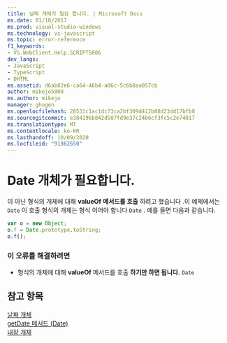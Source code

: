 ```yaml
---
title: 날짜 개체가 필요 합니다. | Microsoft Docs
ms.date: 01/18/2017
ms.prod: visual-studio-windows
ms.technology: vs-javascript
ms.topic: error-reference
f1_keywords:
- VS.WebClient.Help.SCRIPT5006
dev_langs:
- JavaScript
- TypeScript
- DHTML
ms.assetid: d6ab82e6-ca64-46b4-a06c-5c6b0aa057cb
author: mikejo5000
ms.author: mikejo
manager: ghogen
ms.openlocfilehash: 28531c1ac1dc73ca2bf309d412b08d23dd17bfb8
ms.sourcegitcommit: e38419bb842d587fd9e37c24b6cf3fc5c2e74817
ms.translationtype: MT
ms.contentlocale: ko-KR
ms.lasthandoff: 10/09/2020
ms.locfileid: "91862650"
---
```

# <a name="date-object-expected"></a>Date 개체가 필요합니다.
이 아닌 형식의 개체에 대해 **valueOf** **메서드를 호출** 하려고 했습니다 .이 예제에서는 `Date` 이 호출 형식의 개체는 형식 이어야 합니다 `Date` . 예를 들면 다음과 같습니다.  
  
```JavaScript  
var o = new Object;  
o.f = Date.prototype.toString;  
o.f();  
```  
  
### <a name="to-correct-this-error"></a>이 오류를 해결하려면  
  
- 형식의 개체에 대해 **valueOf** 메서드를 호출 **하기만 하면 됩니다.** `Date`  
  
## <a name="see-also"></a>참고 항목  
 [날짜 개체](https://developer.mozilla.org/docs/Web/JavaScript/Reference/Global_Objects/Date)   
 [getDate 메서드 (Date)](https://developer.mozilla.org/docs/Web/JavaScript/Reference/Global_Objects/Date/getdate)   
 [내장 개체](https://developer.mozilla.org/docs/Learn/JavaScript/Objects)